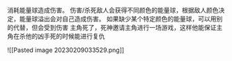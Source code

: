 消耗能量球造成伤害。
伤害/杀死敌人会获得不同颜色的能量球，根据敌人颜色决定，能量球溢出会对自己造成伤害。
如果缺少某个特定颜色的能量球，可以用别的代替，但会受到伤害
主角死了，死神邀请主角进行一场游戏，这样他能保证主角在杀他的凶手死的时候能进行复仇


![[Pasted image 20230209033529.png]]